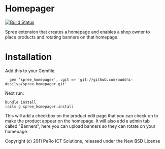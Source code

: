 Homepager
=========

[![Build Status](https://secure.travis-ci.org/buddhi-desilva/spree-homepager.png)](http://travis-ci.org/buddhi-desilva/spree-homepager)

Spree extension that creates a homepage and enables a shop owner to place products and rotating banners on that homepage.

Installation
============

Add this to your Gemfile:

      gem 'spree_homepager', :git => 'git://github.com/buddhi-desilva/spree-homepager.git'

Next run:

    bundle install
    rails g spree_homepager:install

This will add a checkbox on the product edit page that you can check on to make the product appear on the homepage.
It will also add a admin tab called "Banners", here you can upload banners so they can rotate on your homepage.

Copyright (c) 2011 PeRo ICT Solutions, released under the New BSD License
